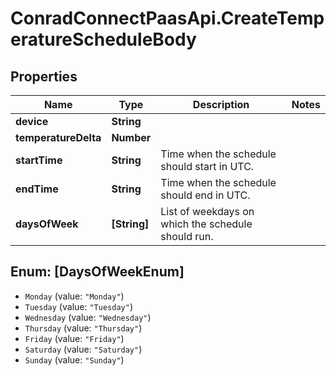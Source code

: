 # ConradConnectPaasApi.CreateTemperatureScheduleBody

## Properties
Name | Type | Description | Notes
------------ | ------------- | ------------- | -------------
**device** | **String** |  | 
**temperatureDelta** | **Number** |  | 
**startTime** | **String** | Time when the schedule should start in UTC. | 
**endTime** | **String** | Time when the schedule should end in UTC. | 
**daysOfWeek** | **[String]** | List of weekdays on which the schedule should run. | 

<a name="[DaysOfWeekEnum]"></a>
## Enum: [DaysOfWeekEnum]

* `Monday` (value: `"Monday"`)
* `Tuesday` (value: `"Tuesday"`)
* `Wednesday` (value: `"Wednesday"`)
* `Thursday` (value: `"Thursday"`)
* `Friday` (value: `"Friday"`)
* `Saturday` (value: `"Saturday"`)
* `Sunday` (value: `"Sunday"`)

